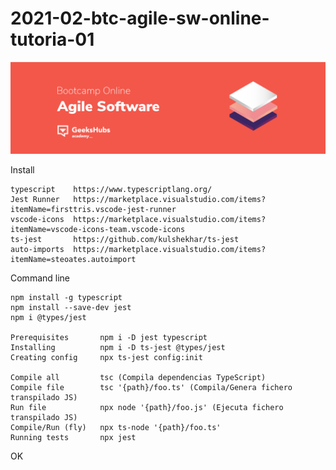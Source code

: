 # 2021-02-btc-agile-sw-online-tutoria-01

<p align="center">
    <img src="https://github.com/GeeksHubsAcademy/2020-geekshubs-media/blob/master/image/githubagilesoftware.jpg" >	
</p>

Install
```
typescript    https://www.typescriptlang.org/
Jest Runner   https://marketplace.visualstudio.com/items?itemName=firsttris.vscode-jest-runner
vscode-icons  https://marketplace.visualstudio.com/items?itemName=vscode-icons-team.vscode-icons
ts-jest       https://github.com/kulshekhar/ts-jest 
auto-imports  https://marketplace.visualstudio.com/items?itemName=steoates.autoimport
```

Command line
```
npm install -g typescript
npm install --save-dev jest
npm i @types/jest

Prerequisites       npm i -D jest typescript	
Installing          npm i -D ts-jest @types/jest	
Creating config     npx ts-jest config:init	

Compile all         tsc (Compila dependencias TypeScript)
Compile file        tsc '{path}/foo.ts' (Compila/Genera fichero transpilado JS)
Run file            npx node '{path}/foo.js' (Ejecuta fichero transpilado JS)
Compile/Run (fly)   npx ts-node '{path}/foo.ts'
Running tests       npx jest	
```

OK

